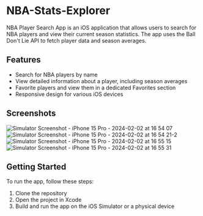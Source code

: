 # NBA-Stats-Explorer
NBA Player Search App is an iOS application that allows users to search for NBA players and view their current season statistics. The app uses the Ball Don't Lie API to fetch player data and season averages.

## Features

- Search for NBA players by name
- View detailed information about a player, including season averages
- Favorite players and view them in a dedicated Favorites section
- Responsive design for various iOS devices

## Screenshots
![Simulator Screenshot - iPhone 15 Pro - 2024-02-02 at 16 54 07](https://github.com/andrew-dimperio/NBA-Stats-Explorer/assets/149008611/26defd1d-679b-4cbc-951b-c066df431f27) ![Simulator Screenshot - iPhone 15 Pro - 2024-02-02 at 16 54 21-2](https://github.com/andrew-dimperio/NBA-Stats-Explorer/assets/149008611/05e9bf0a-4b6a-4802-9a00-cc80c0676f25) ![Simulator Screenshot - iPhone 15 Pro - 2024-02-02 at 16 55 15](https://github.com/andrew-dimperio/NBA-Stats-Explorer/assets/149008611/d0e3e7f4-399d-49d0-9e51-df47f53bf5aa) ![Simulator Screenshot - iPhone 15 Pro - 2024-02-02 at 16 55 31](https://github.com/andrew-dimperio/NBA-Stats-Explorer/assets/149008611/5b5dc748-57a8-439d-90bf-56c18205b6e9)



## Getting Started

To run the app, follow these steps:

1. Clone the repository
2. Open the project in Xcode
3. Build and run the app on the iOS Simulator or a physical device
